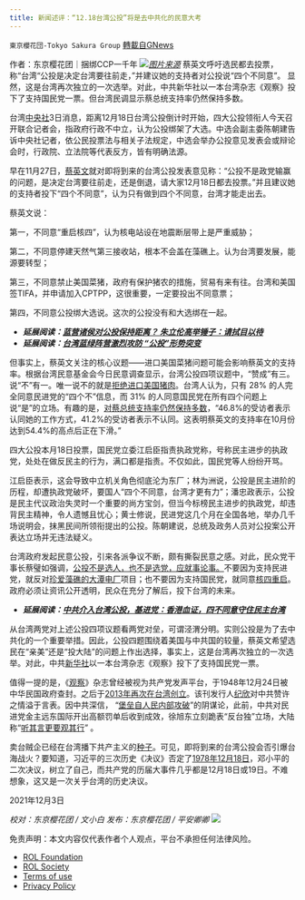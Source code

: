 ```yaml
---
title: 新闻述评：“12.18台湾公投”将是去中共化的民意大考
---
```

`東京櫻花団-Tokyo Sakura Group` [轉載自GNews](https://gnews.org/zh-hans/1716318/)

作者：东京樱花团｜捆绑CCP一千年
![](https://lh3.googleusercontent.com/7GqD1tZ-CLCt7k8ufDwHA0KQLB1rQT8g3qjvJuJm2zaoVVl_yJNDE2VemE6VVGR48ll2yGX_Beh_e_5W13U-Yxod9X7YlMCmrKwF3U_R7vfq-TeHw2Gh2xO61y1eOcMKSOIuDoo4)[*图片来源*](https://imgcdn.cna.com.tw/www/WebPhotos/1024/20211203/1200x818_436643447801.jpg)
蔡英文呼吁选民都去投票，称“台湾“公投是决定台湾要往前走，”并建议她的支持者对公投说“四个不同意”。 显然，这是台湾再次独立的一次选举。对此，中共新华社以一本台湾杂志《观察》投下了支持国民党一票。但台湾民调显示蔡总统支持率仍然保持多数。

台湾[中央社](https://www.cna.com.tw/news/aipl/202112030074.aspx)3日消息，距离12月18日台湾公投倒计时开始，四大公投领衔人今天召开联合记者会，指政府行政不中立，认为公投绑架了大选。中选会副主委陈朝建告诉中央社记者，依公民投票法与相关子法规定，中选会举办公投意见发表会或辩论会时，行政院、立法院等代表反方，皆有明确法源。

早在11月27日，[蔡英文](https://news.ltn.com.tw/news/politics/breakingnews/3750559)就对即将到来的台湾公投发表意见称：“公投不是政党输赢的问题，是决定台湾要往前走，还是倒退，请大家12月18日都去投票。”并且建议她的支持者投下“四个不同意”，认为只有做到四个不同意，台湾才能走出去。

蔡英文说：

第一，不同意“重启核四”，认为核电站设在地震断层带上是严重威胁；

第二，不同意停建天然气第三接收站，根本不会盖在藻礁上。认为台湾要发展，能源要转型；

第三，不同意禁止美国菜猪，政府有保护猪农的措施，贸易有来有往。台湾和美国签TIFA，并申请加入CPTPP，这很重要，一定要投出不同意票；

第四，不同意公投绑大选说。这次的公投没有和大选绑在一起。

- ***延展阅读：***[***蓝营诸侯对公投保持距离？ 朱立伦高举锤子：请拭目以待***](http://news.stnn.cc/hk_taiwan/2021/1202/931028.shtml)
- ***延展阅读：***[***台湾蓝绿阵营激烈攻防 “公投”形势突变***](http://www.cankaoxiaoxi.com/tw/20211201/2461570.shtml)


但事实上，蔡英文关注的核心议题——进口美国菜猪问题可能会影响蔡英文的支持率。根据台湾民意基金会今日民意调查显示，台湾公投四项议题中，“赞成”有三。说“不”有一。唯一说不的就是[拒绝进口美国猪肉](https://focustaiwan.tw/politics/202111160016)。台湾人认为，只有 28% 的人完全同意民进党的“四个不”信息，而 31% 的人同意国民党在所有四个问题上说“是”的立场。有趣的是，[对蔡总统支持率仍然保持多数](https://www.taiwannews.com.tw/en/news/4361057)，“46.8%的受访者表示认同她的工作方式，41.2%的受访者表示不认同。这表明蔡英文的支持率在10月份达到54.4%的高点后正在下滑。”

四大公投本月18日投票，国民党立委江启臣指责执政党称，号称民主进步的执政党，处处在做反民主的行为，满口都是指责。不仅如此，国民党等人纷纷开骂。

江启臣表示，这会导致中立机关角色彻底沦为东厂；林为洲说，公投是民主进阶的历程，却遭执政党破坏，要国人“四个不同意，台湾才更有力”；潘忠政表示，公投是民主代议政治失灵时一个重要的尚方宝剑，但当今标榜民主进步的执政党，却违背民主精神，令人遗憾且忧心；黄士修说，民进党这几个月在全国各地，举办几千场说明会，抹黑民间所领衔提出的公投。陈朝建说，总统及政务人员对公投案公开表达立场并无违法疑义。

台湾政府发起民意公投，引来各派争议不断，颇有撕裂民意之感。对此，民众党干事长蔡璧如强调，[公投不是选人，也不是选党，应就事论事。](https://www.cna.com.tw/news/aipl/202112030061.aspx)不要因为支持民进党，就反对[珍爱藻礁的大潭电厂](https://www.chinatimes.com/cn/realtimenews/20211202003307-260407?chdtv)项目；也不要因为支持国民党，就同意[核四重启](https://www.epochtimes.com/gb/21/11/23/n13393578.htm)。政府必须让资讯公开透明，民众在充分了解后，投下台湾的未来。

- ***延展阅读：[中共介入台湾公投，基进党：香港血证，四不同意守住民主台湾](https://www.epochtimes.com/gb/21/12/1/n13410333.htm)***


从台湾两党对上述公投四项议题看两党对垒，可谓泾渭分明。实则公投是为了去中共化的一个重要举措。因此，公投四题围绕着美国与中共国的较量，蔡英文希望选民在“亲美”还是“投大陆”的问题上作出选择，事实上，这是台湾再次独立的一次选举。对此，中共[新华社](http://www.news.cn/tw/2021-12/02/c_1128125287.htm)以一本台湾杂志《观察》投下了支持国民党一票。

值得一提的是，《[观察](http://www.observer-taipei.com/)》杂志曾经被视为共产党发声平台，于1948年12月24日被中华民国政府查封。之后于[2013年再次在台湾创立](http://www.observer-taipei.com/catalogue.php?cid=48)。该刊发行人[纪欣](http://www.observer-taipei.com/article.php?id=3594)对中共赞许之情溢于言表。因中共深信， “[堡垒自人民内部攻破](https://www.storm.mg/article/1610373)”的阴谋论，此前，中共对民进党金主远东国际开出高额罚单后收到成效，徐旭东立刻跪表“反台独”立场，大陆称“[听其言更要观其行](https://www.zaobao.com.sg/realtime/china/story20211201-1218857)” 。

卖台贼企已经在台湾播下共产主义的[种子](http://www.news.cn/tw/2021-12/02/c_1128125287.htm)。可见，即将到来的台湾公投会否引爆台海战火？要知道，习近平的三次历史《决议》否定了[1978年12月18日](http://llw.yunnan.cn/system/2019/01/08/030172468.shtml)，邓小平的二次决议，树立了自己，而共产党的历届大事件几乎都是12月18日或19日。不难想象，这又是一次关乎台湾的历史决议。

2021年12月3日

*校对：东京樱花团 / 文小白
发布：东京樱花团 / 平安卿卿*
![](https://assets.gnews.org/wp-content/uploads/2021/11/%E6%9C%80%E6%96%B0%E7%89%88.png)
 

免责声明：本文内容仅代表作者个人观点，平台不承担任何法律风险。

- [ROL Foundation](https://rolfoundation.org/)
- [ROL Society](https://rolsociety.org/)
- [Terms of use](https://gnews.org/terms-of-use-3/)
- [Privacy Policy](https://gnews.org/privacy-policy/)
